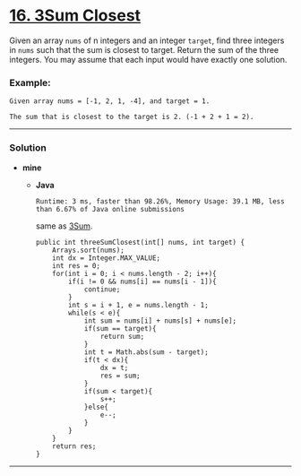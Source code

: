 # [16. 3Sum Closest](https://leetcode.com/problems/3sum-closest/)

Given an array `nums` of n integers and an integer `target`, find three integers in `nums` such that the sum is closest to target. Return the sum of the three integers. You may assume that each input would have exactly one solution.

### Example:
```
Given array nums = [-1, 2, 1, -4], and target = 1.

The sum that is closest to the target is 2. (-1 + 2 + 1 = 2).
```

---

### Solution
* **mine**
  * **Java** 
  
    `Runtime: 3 ms, faster than 98.26%, Memory Usage: 39.1 MB, less than 6.67% of Java online submissions`  
  
    same as [3Sum](https://github.com/103style/LeetCode/blob/master/Array/15.%203Sum.md).
    ```
    public int threeSumClosest(int[] nums, int target) {
        Arrays.sort(nums);
        int dx = Integer.MAX_VALUE;
        int res = 0;
        for(int i = 0; i < nums.length - 2; i++){
            if(i != 0 && nums[i] == nums[i - 1]){
                continue;
            }
            int s = i + 1, e = nums.length - 1;
            while(s < e){
                int sum = nums[i] + nums[s] + nums[e];
                if(sum == target){
                    return sum;
                }
                int t = Math.abs(sum - target);
                if(t < dx){
                    dx = t;
                    res = sum;
                }
                if(sum < target){
                    s++;
                }else{
                    e--;
                }
            }
        }
        return res;
    }
    ```

---
